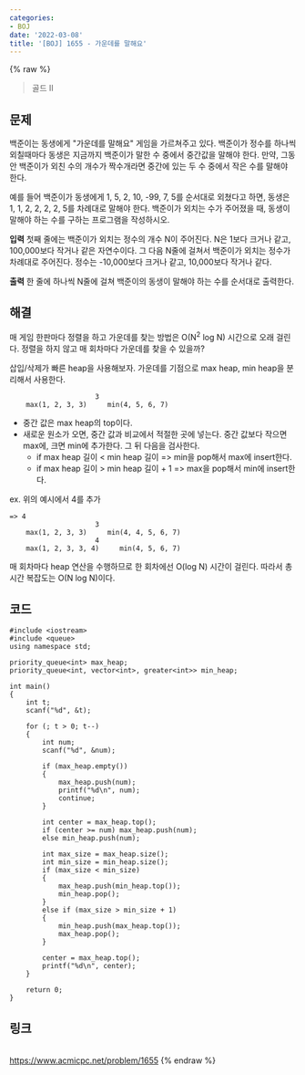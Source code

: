 ```yaml
---
categories:
- BOJ
date: '2022-03-08'
title: '[BOJ] 1655 - 가운데를 말해요'
---
```


{% raw %}
> 골드 II<br>

## 문제
백준이는 동생에게 "가운데를 말해요" 게임을 가르쳐주고 있다. 백준이가 정수를 하나씩 외칠때마다 동생은 지금까지 백준이가 말한 수 중에서 중간값을 말해야 한다. 만약, 그동안 백준이가 외친 수의 개수가 짝수개라면 중간에 있는 두 수 중에서 작은 수를 말해야 한다.

예를 들어 백준이가 동생에게 1, 5, 2, 10, -99, 7, 5를 순서대로 외쳤다고 하면, 동생은 1, 1, 2, 2, 2, 2, 5를 차례대로 말해야 한다. 백준이가 외치는 수가 주어졌을 때, 동생이 말해야 하는 수를 구하는 프로그램을 작성하시오.

**입력**
첫째 줄에는 백준이가 외치는 정수의 개수 N이 주어진다. N은 1보다 크거나 같고, 100,000보다 작거나 같은 자연수이다. 그 다음 N줄에 걸쳐서 백준이가 외치는 정수가 차례대로 주어진다. 정수는 -10,000보다 크거나 같고, 10,000보다 작거나 같다.

**출력**
한 줄에 하나씩 N줄에 걸쳐 백준이의 동생이 말해야 하는 수를 순서대로 출력한다.

##  해결
매 게임 한판마다 정렬을 하고 가운데를 찾는 방법은 O(N<sup>2</sup> log N) 시간으로 오래 걸린다. 정렬을 하지 않고 매 회차마다 가운데를 찾을 수 있을까?

삽입/삭제가 빠른 heap을 사용해보자. 가운데를 기점으로 max heap, min heap을 분리해서 사용한다.
```
                     3
    max(1, 2, 3, 3)     min(4, 5, 6, 7)
```
- 중간 값은 max heap의 top이다.
- 새로운 원소가 오면, 중간 값과 비교에서 적절한 곳에 넣는다. 중간 값보다 작으면 max에, 크면 min에 추가한다. 그 뒤 다음을 검사한다.
	- if max heap 길이 < min heap 길이 => min을 pop해서 max에 insert한다.
	- if max heap 길이 > min heap 길이 + 1 => max을 pop해서 min에 insert한다.

ex. 위의 예시에서 4를 추가
```
=> 4
                     3
    max(1, 2, 3, 3)     min(4, 4, 5, 6, 7)
                     4
    max(1, 2, 3, 3, 4)     min(4, 5, 6, 7)
```

매 회차마다 heap 연산을 수행하므로 한 회차에선 O(log N) 시간이 걸린다. 따라서 총 시간 복잡도는 O(N log N)이다.

## 코드
```
#include <iostream>
#include <queue>
using namespace std;

priority_queue<int> max_heap;
priority_queue<int, vector<int>, greater<int>> min_heap;

int main()
{
	int t;
	scanf("%d", &t);

	for (; t > 0; t--)
	{
		int num;
		scanf("%d", &num);

		if (max_heap.empty())
		{
			max_heap.push(num);
			printf("%d\n", num);
			continue;
		}

		int center = max_heap.top();
		if (center >= num) max_heap.push(num);
		else min_heap.push(num);

		int max_size = max_heap.size();
		int min_size = min_heap.size();
		if (max_size < min_size)
		{
			max_heap.push(min_heap.top());
			min_heap.pop();
		}
		else if (max_size > min_size + 1)
		{
			min_heap.push(max_heap.top());
			max_heap.pop();
		}

		center = max_heap.top();
		printf("%d\n", center);
	}

	return 0;
}
```

## 링크
<br>https://www.acmicpc.net/problem/1655
{% endraw %}